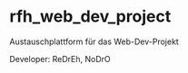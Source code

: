 rfh_web_dev_project
===================

Austauschplattform für das Web-Dev-Projekt

Developer: ReDrEh, NoDrO
